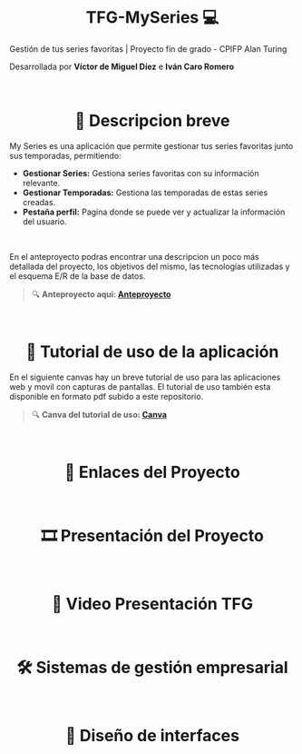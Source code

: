 <h1 align="center"> TFG-MySeries 💻 </h1>

Gestión de tus series favoritas | Proyecto fin de grado - CPIFP Alan Turing

Desarrollada por **Víctor de Miguel Díez** e **Iván Caro Romero**

<br>

<h1 align="center"> 📌 Descripcion breve </h1>

My Series es una aplicación que permite gestionar tus series favoritas junto sus temporadas, permitiendo:

- **Gestionar Series:** Gestiona series favoritas con su información relevante.
- **Gestionar Temporadas:** Gestiona las temporadas de estas series creadas.
- **Pestaña perfil:** Pagina donde se puede ver y actualizar la información del usuario.

<br>

En el anteproyecto podras encontrar una descripcion un poco más detallada del proyecto, los objetivos del mismo, las tecnologías utilizadas y el esquema E/R de la base de datos.

> 🔍 **Anteproyecto aqui: [Anteproyecto](https://faithful-carpenter-baf.notion.site/My-Series-Anteproyecto-1d234aae682d8048a8d4fba96f177874?pvs=4)**

<br>

<h1 align="center"> 📖 Tutorial de uso de la aplicación </h1>

En el siguiente canvas hay un breve tutorial de uso para las aplicaciones web y movil con capturas de pantallas. El tutorial de uso también esta disponible en formato pdf subido a este repositorio.

> 🔍 **Canva del tutorial de uso: [Canva](https://www.canva.com/design/DAGqJNynVjI/Eo_i7GHJOz40-TYOW88glg/edit?utm_content=DAGqJNynVjI&utm_campaign=designshare&utm_medium=link2&utm_source=sharebutton)**

<br>

<h1 align="center"> 🔗 Enlaces del Proyecto </h1>

<br>

<h1 align="center"> 🎞️ Presentación del Proyecto </h1>

<br>

<h1 align="center"> 🎥 Video Presentación TFG </h1>

<br>

<h1 align="center"> 🛠️ Sistemas de gestión empresarial </h1>

<br>

<h1 align="center"> 💫 Diseño de interfaces </h1>

